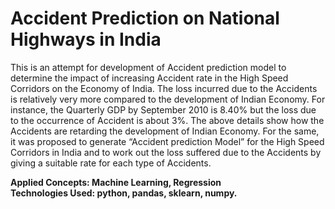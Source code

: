 # Accident Prediction on National Highways in India

This is an attempt for development of Accident prediction model to determine the impact
of increasing Accident rate in the High Speed Corridors on the Economy of India. The loss
incurred due to the Accidents is relatively very more compared to the development of Indian
Economy. For instance, the Quarterly GDP by September 2010 is 8.40% but the loss due to the
occurrence of Accident is about 3%. The above details show how the Accidents are retarding the
development of Indian Economy. For the same, it was proposed to generate “Accident prediction
Model” for the High Speed Corridors in India and to work out the loss suffered due to the
Accidents by giving a suitable rate for each type of Accidents.


<b>Applied Concepts: Machine Learning, Regression<br>Technologies Used: python, pandas, sklearn, numpy.</b>
